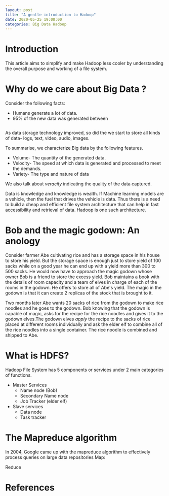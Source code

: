 ```yaml
---
layout: post
title: "A gentle introduction to Hadoop"
date: 2020-05-25 19:00:00
categories: Big Data Hadoop
---
```


Introduction
====================

This article aims to simplify and make Hadoop less cooler by understanding the overall purpose and working of a file system. 

Why do we care about Big Data ?
==========================

Consider the following facts:
* Humans generate a lot of data.
* 95% of the new data was generated between 

<image> </image>

As data storage technology improved, so did the we start to store all kinds of data- logs, text, video, audio, images.

To summarise, we characterize Big data by the following features.
* Volume- The quantity of the generated data.
* Velocity- The speed at which data is generated and processed to meet the demands.
* Variety- The type and nature of data

We also talk about _veracity_ indicating the quality of the data captured.

Data is knowledge and knowledge is wealth. If Machine learning models are a vehicle, then the fuel that drives the vehicle is data. Thus there is a need to build a cheap and efficient file system architecture that can help in fast accessibility and retrieval of data. Hadoop is one such architecture.

Bob and the magic godown: An anology
=================
Consider farmer Abe cultivating rice and has a storage space in his house to store his yield. But the storage space is enough just to store yield of 100 sacks while on a good year he can end up with a yield more than 300 to 500 sacks. He would now have to approach the magic godown whose owner Bob is a friend to store the excess yield. Bob maintains a book with the details of room capacity and a team of elves in charge of each of the rooms in the godown. He offers to store all of Abe's yield. The magic in the godown is that it can create 2 replicas of the stock that is brought to it.

Two months later Abe wants 20 sacks of rice from the godown to make rice noodles and he goes to the godown. Bob knowing that the godown is capable of magic, asks for the recipe for the rice noodles and gives it to the godown elves.The godown elves *apply* the recipe to the sacks of rice placed at different rooms individually and ask the elder elf to combine all of the rice noodles into a single container. The rice noodle is combined and shipped to Abe. 


What is HDFS?
==================


Hadoop File System has 5 components or services under 2 main categories of functions.
* Master Services
	* Name node (Bob)
	* Secondary Name node
	* Job Tracker (elder elf)
* Slave services
	* Data node
	* Task tracker




The Mapreduce algorithm
======================

In 2004, Google came up with the mapreduce algorithm to effectively process queries on large data repositories
Map:



Reduce

References
============


